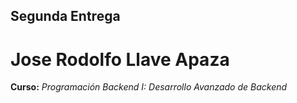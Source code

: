 ## Segunda Entrega

# Jose Rodolfo Llave Apaza

**Curso:** _Programación Backend I: Desarrollo Avanzado de Backend_
